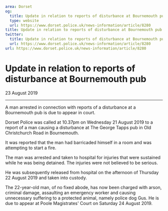 ```yaml
area: Dorset
og:
  title: Update in relation to reports of disturbance at Bournemouth pub
  type: website
  url: https://www.dorset.police.uk/news-information/article/8280
title: Update in relation to reports of disturbance at Bournemouth pub |
twitter:
  title: Update in relation to reports of disturbance at Bournemouth pub
  url: https://www.dorset.police.uk/news-information/article/8280
url: https://www.dorset.police.uk/news-information/article/8280
```

# Update in relation to reports of disturbance at Bournemouth pub

23 August 2019

* * *

A man arrested in connection with reports of a disturbance at a Bournemouth pub is due to appear in court.

Dorset Police was called at 10.37pm on Wednesday 21 August 2019 to a report of a man causing a disturbance at The George Tapps pub in Old Christchurch Road in Bournemouth.

It was reported that the man had barricaded himself in a room and was attempting to start a fire.

The man was arrested and taken to hospital for injuries that were sustained while he was being detained. The injuries were not believed to be serious.

He was subsequently released from hospital on the afternoon of Thursday 22 August 2019 and taken into custody.

The 22-year-old man, of no fixed abode, has now been charged with arson, criminal damage, assaulting an emergency worker and causing unnecessary suffering to a protected animal, namely police dog Gus. He is due to appear at Poole Magistrates' Court on Saturday 24 August 2019.
